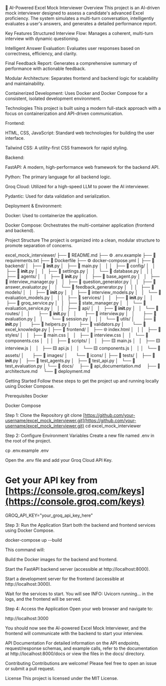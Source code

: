 🤖 AI-Powered Excel Mock Interviewer
Overview
This project is an AI-driven mock interviewer designed to assess a candidate's advanced Excel proficiency. The system simulates a multi-turn conversation, intelligently evaluates a user's answers, and generates a detailed performance report.

Key Features
Structured Interview Flow: Manages a coherent, multi-turn interview with dynamic questioning.

Intelligent Answer Evaluation: Evaluates user responses based on correctness, efficiency, and clarity.

Final Feedback Report: Generates a comprehensive summary of performance with actionable feedback.

Modular Architecture: Separates frontend and backend logic for scalability and maintainability.

Containerized Development: Uses Docker and Docker Compose for a consistent, isolated development environment.

Technologies
This project is built using a modern full-stack approach with a focus on containerization and API-driven communication.

Frontend:

HTML, CSS, JavaScript: Standard web technologies for building the user interface.

Tailwind CSS: A utility-first CSS framework for rapid styling.

Backend:

FastAPI: A modern, high-performance web framework for the backend API.

Python: The primary language for all backend logic.

Groq Cloud: Utilized for a high-speed LLM to power the AI interviewer.

Pydantic: Used for data validation and serialization.

Deployment & Environment:

Docker: Used to containerize the application.

Docker Compose: Orchestrates the multi-container application (frontend and backend).

Project Structure
The project is organized into a clean, modular structure to promote separation of concerns.

excel_mock_interviewer/
├── 📝 README.md
├── ⚙️ .env.example
├── 📄 requirements.txt
├── 🐳 Dockerfile
├── ⚙️ docker-compose.yml
│
├── 📁 backend/
│   ├── 🐍 __init__.py
│   ├── 🐍 main.py
│   │
│   ├── 📁 config/
│   │   ├── 🐍 __init__.py
│   │   ├── 🐍 settings.py
│   │   └── 🐍 database.py
│   │
│   ├── 📁 agents/
│   │   ├── 🐍 __init__.py
│   │   ├── 🐍 base_agent.py
│   │   ├── 🐍 interview_manager.py
│   │   ├── 🐍 question_generator.py
│   │   ├── 🐍 answer_evaluator.py
│   │   └── 🐍 feedback_generator.py
│   │
│   ├── 📁 models/
│   │   ├── 🐍 __init__.py
│   │   ├── 🐍 interview_models.py
│   │   └── 🐍 evaluation_models.py
│   │
│   ├── 📁 services/
│   │   ├── 🐍 __init__.py
│   │   ├── 🐍 groq_service.py
│   │   ├── 🐍 state_manager.py
│   │   └── 🐍 evaluation_service.py
│   │
│   ├── 📁 api/
│   │   ├── 🐍 __init__.py
│   │   └── 📁 routes/
│   │       ├── 🐍 __init__.py
│   │       ├── 🐍 interview.py
│   │       ├── 🐍 evaluation.py
│   │       └── 🐍 session.py
│   │
│   └── 📁 utils/
│       ├── 🐍 __init__.py
│       ├── 🐍 helpers.py
│       ├── 🐍 validators.py
│       └── 🐍 excel_knowledge.py
│
├── 📁 frontend/
│   ├── 🌐 index.html
│   │
│   ├── 📁 styles/
│   │   ├── 🎨 main.css
│   │   ├── 🎨 interview.css
│   │   └── 🎨 components.css
│   │
│   ├── 📁 scripts/
│   │   ├── 🟨 main.js
│   │   ├── 🟨 interview.js
│   │   ├── 🟨 api.js
│   │   └── 🟨 components.js
│   │
│   └── 📁 assets/
│       ├── 📁 images/
│       └── 📁 icons/
│
├── 📁 tests/
│   ├── 🐍 __init__.py
│   ├── 🐍 test_agents.py
│   ├── 🐍 test_api.py
│   └── 🐍 test_evaluation.py
│
└── 📁 docs/
    ├── 📝 api_documentation.md
    ├── 📝 architecture.md
    └── 📝 deployment.md

Getting Started
Follow these steps to get the project up and running locally using Docker Compose.

Prerequisites
Docker

Docker Compose

Step 1: Clone the Repository
git clone [https://github.com/your-username/excel_mock_interviewer.git](https://github.com/your-username/excel_mock_interviewer.git)
cd excel_mock_interviewer

Step 2: Configure Environment Variables
Create a new file named .env in the root of the project.

cp .env.example .env

Open the .env file and add your Groq Cloud API Key.

# Get your API key from [https://console.groq.com/keys](https://console.groq.com/keys)
GROQ_API_KEY="your_groq_api_key_here"

Step 3: Run the Application
Start both the backend and frontend services using Docker Compose.

docker-compose up --build

This command will:

Build the Docker images for the backend and frontend.

Start the FastAPI backend server (accessible at http://localhost:8000).

Start a development server for the frontend (accessible at http://localhost:3000).

Wait for the services to start. You will see INFO: Uvicorn running... in the logs, and the frontend will be served.

Step 4: Access the Application
Open your web browser and navigate to:

http://localhost:3000

You should now see the AI-powered Excel Mock Interviewer, and the frontend will communicate with the backend to start your interview.

API Documentation
For detailed information on the API endpoints, request/response schemas, and example calls, refer to the documentation at http://localhost:8000/docs or view the files in the docs/ directory.

Contributing
Contributions are welcome! Please feel free to open an issue or submit a pull request.

License
This project is licensed under the MIT License.
